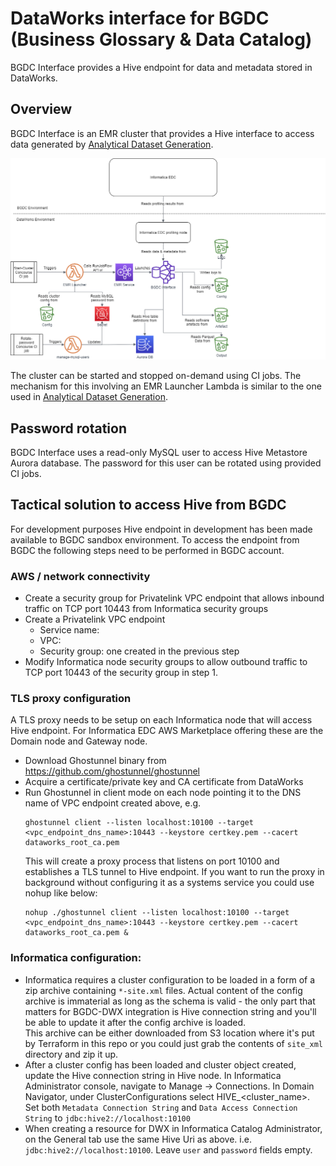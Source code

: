 # DataWorks interface for BGDC (Business Glossary & Data Catalog)

BGDC Interface provides a Hive endpoint for data and metadata stored in DataWorks.

## Overview

BGDC Interface is an EMR cluster that provides a Hive interface to access data generated by [Analytical Dataset Generation](https://github.com/dwp/aws-analytical-dataset-generation).

![Overview](docs/overview.png)

The cluster can be started and stopped on-demand using CI jobs. The mechanism for this involving an EMR Launcher Lambda is similar to the one used in [Analytical Dataset Generation](https://github.com/dwp/aws-analytical-dataset-generation).

## Password rotation

BGDC Interface uses a read-only MySQL user to access Hive Metastore Aurora database. The password for this user can be rotated using provided CI jobs.


## Tactical solution to access Hive from BGDC

For development purposes Hive endpoint in development has been made available to BGDC sandbox environment. To access the endpoint from BGDC the following steps need to be performed in BGDC account.

### AWS / network connectivity 
* Create a security group for Privatelink VPC endpoint that allows inbound traffic on TCP port 10443 from Informatica security groups
* Create a Privatelink VPC endpoint
  * Service name: <DataWorks Hive Endpoint Services service name>
  * VPC: <name of sandbox VPC>
  * Security group: one created in the previous step
* Modify Informatica node security groups to allow outbound traffic to TCP port 10443 of the security group in step 1.

### TLS proxy configuration
A TLS proxy needs to be setup on each Informatica node that will access Hive endpoint. For Informatica EDC AWS Marketplace offering these are the Domain node and Gateway node.
* Download Ghostunnel binary from https://github.com/ghostunnel/ghostunnel
* Acquire a certificate/private key and CA certificate from DataWorks
* Run Ghostunnel in client mode on each node pointing it to the DNS name of VPC endpoint created above, e.g.
  ```
  ghostunnel client --listen localhost:10100 --target <vpc_endpoint_dns_name>:10443 --keystore certkey.pem --cacert dataworks_root_ca.pem
   ```
   This will create a proxy process that listens on port 10100 and establishes a TLS tunnel to Hive endpoint. 
  If you want to run the proxy in background without configuring it as a systems service you could use nohup like below:
  ```
  nohup ./ghostunnel client --listen localhost:10100 --target <vpc_endpoint_dns_name>:10443 --keystore certkey.pem --cacert dataworks_root_ca.pem &
  ```

### Informatica configuration:
* Informatica requires a cluster configuration to be loaded in a form of a zip archive containing `*-site.xml` files. Actual content of the config archive is immaterial as long as the schema is valid - the only part that matters for BGDC-DWX integration is Hive connection string and you'll be able to update it after the config archive is loaded.  
  This archive can be either downloaded from S3 location where it's put by Terraform in this repo or you could just grab the contents of `site_xml` directory and zip it up.
* After a cluster config has been loaded and cluster object created, update the Hive connection string in Hive node. In Informatica Administrator console, navigate to Manage -> Connections. In Domain Navigator, under ClusterConfigurations select HIVE_<cluster_name>. Set both `Metadata Connection String` and `Data Access Connection String` to `jdbc:hive2://localhost:10100`
* When creating a resource for DWX in Informatica Catalog Administrator, on the General tab use the same Hive Uri as above. i.e. `jdbc:hive2://localhost:10100`. Leave `user` and `password` fields empty.
